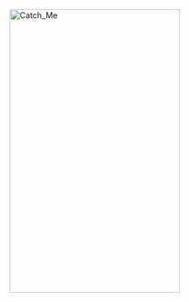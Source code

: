 <img src="https://github.com/user-attachments/assets/5564b064-ab8b-454b-95b1-aaab7f7f47a6" alt="Catch_Me" width="300" height="500"/>


